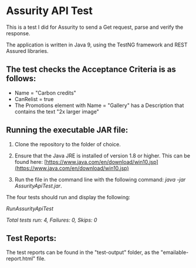 # Assurity API Test

This is a test I did for Assurity to send a Get request, parse and verify the response.

The application is written in Java 9, using the TestNG framework and REST Assured libraries.

## The test checks the Acceptance Criteria is as follows:

* Name = "Carbon credits"
* CanRelist = true
* The Promotions element with Name = "Gallery" has a Description that contains the text "2x larger image"

## Running the executable JAR file:

1. Clone the repository to the folder of choice.

2. Ensure that the Java JRE is installed of version 1.8 or higher. This can be found here: 
[https://www.java.com/en/download/win10.jsp](https://www.java.com/en/download/win10.jsp)

3. Run the file in the command line with the following command: _java -jar AssurityApiTest.jar_.

The four tests should run and display the following:

_RunAssurityApiTest_

_Total tests run: 4, Failures: 0, Skips: 0_


## Test Reports:

The test reports can be found in the "test-output" folder, as the "emailable-report.html" file.

